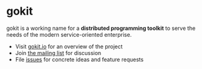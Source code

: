 # gokit

gokit is a working name for a **distributed programming toolkit** to serve the
needs of the modern service-oriented enterprise.

- Visit [gokit.io](http://gokit.io) for an overview of the project
- Join [the mailing list](https://groups.google.com/forum/#!forum/go-kit) for discussion 
- File [issues](https://github.com/peterbourgon/gokit/issues) for concrete ideas and feature requests

